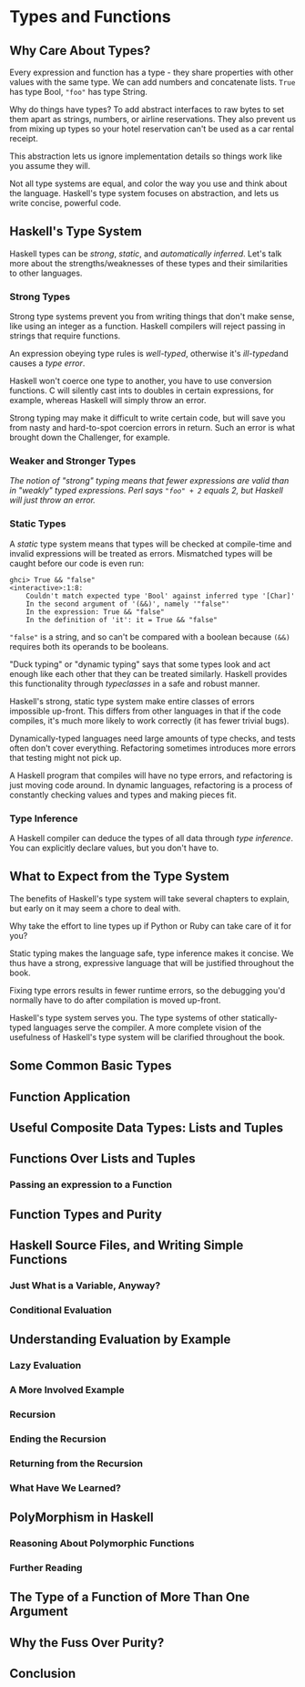 # Types and Functions

## Why Care About Types?

Every expression and function has a type - they share properties with other values with the same type. We can add numbers and concatenate lists. `True` has type Bool, `"foo"` has type String.

Why do things have types? To add abstract interfaces to raw bytes to set them apart as strings, numbers, or airline reservations. They also prevent us from mixing up types so your hotel reservation can't be used as a car rental receipt.

This abstraction lets us ignore implementation details so things work like you assume they will.

Not all type systems are equal, and color the way you use and think about the language. Haskell's type system focuses on abstraction, and lets us write concise, powerful code.

## Haskell's Type System

Haskell types can be *strong*, *static*, and *automatically inferred*. Let's talk more about the strengths/weaknesses of these types and their similarities to other languages.

### Strong Types

Strong type systems prevent you from writing things that don't make sense, like using an integer as a function. Haskell compilers will reject passing in strings that require functions.

An expression obeying type rules is *well-typed*, otherwise it's *ill-typed*and causes a *type error*.

Haskell won't coerce one type to another, you have to use conversion functions. C will silently cast ints to doubles in certain expressions, for example, whereas Haskell will simply throw an error.

Strong typing may make it difficult to write certain code, but will save you from nasty and hard-to-spot coercion errors in return. Such an error is what brought down the Challenger, for example.

### Weaker and Stronger Types

*The notion of "strong" typing means that fewer expressions are valid than in "weakly" typed expressions. Perl says `"foo" + 2` equals 2, but Haskell will just throw an error.*


### Static Types

A *static* type system means that types will be checked at compile-time and
invalid expressions will be treated as errors. Mismatched types will be caught
before our code is even run:

```
ghci> True && "false"
<interactive>:1:8:
    Couldn't match expected type 'Bool' against inferred type '[Char]'
    In the second argument of '(&&)', namely '"false"'
    In the expression: True && "false"
    In the definition of 'it': it = True && "false"
```

`"false"` is a string, and so can't be compared with a boolean because `(&&)` requires both its operands to be booleans.

"Duck typing" or "dynamic typing" says that some types look and act enough
like each other that they can be treated similarly. Haskell provides this
functionality through *typeclasses* in a safe and robust manner.

Haskell's strong, static type system make entire classes of errors impossible
up-front. This differs from other languages in that if the code compiles, it's
much more likely to work correctly (it has fewer trivial bugs).

Dynamically-typed languages need large amounts of type checks, and tests often
don't cover everything. Refactoring sometimes introduces more errors that
testing might not pick up.

A Haskell program that compiles will have no type errors, and refactoring is
just moving code around. In dynamic languages, refactoring is a process of constantly checking values and types and making pieces fit. 

### Type Inference

A Haskell compiler can deduce the types of all data through *type inference*. You can explicitly declare values, but you don't have to.

## What to Expect from the Type System

The benefits of Haskell's type system will take several chapters to explain, but early on it may seem a chore to deal with.

Why take the effort to line types up if Python or Ruby can take care of it for you?

Static typing makes the language safe, type inference makes it concise. We thus have a strong, expressive language that will be justified throughout the book.

Fixing type errors results in fewer runtime errors, so the debugging you'd normally have to do after compilation is moved up-front.

Haskell's type system serves you. The type systems of other statically-typed languages serve the compiler. A more complete vision of the usefulness of Haskell's type system will be clarified throughout the book.

## Some Common Basic Types



## Function Application

## Useful Composite Data Types: Lists and Tuples

## Functions Over Lists and Tuples

### Passing an expression to a Function

## Function Types and Purity

## Haskell Source Files, and Writing Simple Functions

### Just What is a Variable, Anyway?

### Conditional Evaluation

## Understanding Evaluation by Example

### Lazy Evaluation

### A More Involved Example

### Recursion

### Ending the Recursion

### Returning from the Recursion

### What Have We Learned?

## PolyMorphism in Haskell

### Reasoning About Polymorphic Functions

### Further Reading

## The Type of a Function of More Than One Argument

## Why the Fuss Over Purity?

## Conclusion
